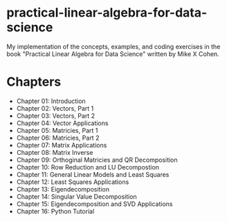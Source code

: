 # practical-linear-algebra-for-data-science
My implementation of the concepts, examples, and coding exercises in the book "Practical Linear Algebra for Data Science" written by Mike X Cohen.

# Chapters

- Chapter 01: Introduction
- Chapter 02: Vectors, Part 1
- Chapter 03: Vectors, Part 2
- Chapter 04: Vector Applications
- Chapter 05: Matricies, Part 1
- Chapter 06: Matricies, Part 2
- Chapter 07: Matrix Applications
- Chapter 08: Matrix Inverse
- Chapter 09: Orthoginal Matricies and QR Decomposition
- Chapter 10: Row Reduction and LU Decompostion
- Chapter 11: General Linear Models and Least Squares
- Chapter 12: Least Squares Applications
- Chapter 13: Eigendecomposition
- Chapter 14: Singular Value Decomposition
- Chapter 15: Eigendecomposition and SVD Applications
- Chapter 16: Python Tutorial